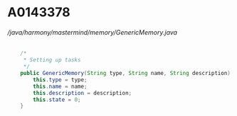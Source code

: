 # A0143378
###### /java/harmony/mastermind/memory/GenericMemory.java
``` java
    /*
     * Setting up tasks
     */
    public GenericMemory(String type, String name, String description) {
        this.type = type;
        this.name = name;
        this.description = description;
        this.state = 0;
    }

```
